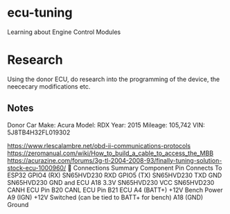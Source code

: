 # ecu-tuning
Learning about Engine Control Modules


# Research
Using the donor ECU, do research into the programming of the device, the neececary modifications etc.

## Notes
Donor Car 
Make: Acura
Model: RDX
Year: 2015
Mileage: 105,742
VIN: 5J8TB4H32FL019302


https://www.rlescalambre.net/obd-ii-communications-protocols
https://zeromanual.com/wiki/How_to_build_a_cable_to_access_the_MBB
https://acurazine.com/forums/3g-tl-2004-2008-93/finally-tuning-solution-stock-ecu-1000960/
🔌 Connections Summary
Component	Pin	Connects To
ESP32	GPIO4 (RX)	SN65HVD230 RXD
	GPIO5 (TX)	SN65HVD230 TXD
	GND	SN65HVD230 GND and ECU A18
	3.3V	SN65HVD230 VCC
SN65HVD230	CANH	ECU Pin B20
	CANL	ECU Pin B21
ECU	A4 (BATT+)	+12V Bench Power
	A9 (IGN)	+12V Switched (can be tied to BATT+ for bench)
	A18 (GND)	Ground
